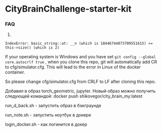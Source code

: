 # CityBrainChallenge-starter-kit

### FAQ

1. 
```
IndexError: basic_string::at: __n (which is 18446744073709551615) >= this->size() (which is 2)
```

If your operating system is Windows and you have set `git config --global core.autocrlf true` , when you clone this repo, git will automatically add CR to cfg/simulator.cfg. This will lead to the error in Linux of the docker container.

So please change cfg/simulator.cfg from CRLF to LF after cloning this repo.

Добавил в образ torch_geometric, jupyter. Новый образ можно получить следующей командой:
docker push shikovegor/city_brain_my:latest


run_d_back.sh - запустить образ в бэкграунде

run_note.sh - запустить ноутбук в докере

login_docker.sh - как логинится в докер

